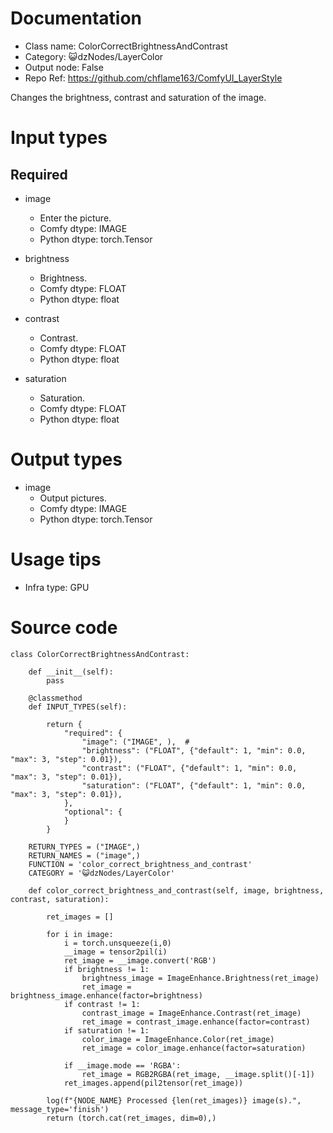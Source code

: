 # Documentation
- Class name: ColorCorrectBrightnessAndContrast
- Category: 😺dzNodes/LayerColor
- Output node: False
- Repo Ref: https://github.com/chflame163/ComfyUI_LayerStyle

Changes the brightness, contrast and saturation of the image.

# Input types
## Required

- image
    - Enter the picture.
    - Comfy dtype: IMAGE
    - Python dtype: torch.Tensor

- brightness
    - Brightness.
    - Comfy dtype: FLOAT
    - Python dtype: float

- contrast
    - Contrast.
    - Comfy dtype: FLOAT
    - Python dtype: float

- saturation
    - Saturation.
    - Comfy dtype: FLOAT
    - Python dtype: float


# Output types

- image
    - Output pictures.
    - Comfy dtype: IMAGE
    - Python dtype: torch.Tensor

# Usage tips
- Infra type: GPU

# Source code
```
class ColorCorrectBrightnessAndContrast:

    def __init__(self):
        pass

    @classmethod
    def INPUT_TYPES(self):

        return {
            "required": {
                "image": ("IMAGE", ),  #
                "brightness": ("FLOAT", {"default": 1, "min": 0.0, "max": 3, "step": 0.01}),
                "contrast": ("FLOAT", {"default": 1, "min": 0.0, "max": 3, "step": 0.01}),
                "saturation": ("FLOAT", {"default": 1, "min": 0.0, "max": 3, "step": 0.01}),
            },
            "optional": {
            }
        }

    RETURN_TYPES = ("IMAGE",)
    RETURN_NAMES = ("image",)
    FUNCTION = 'color_correct_brightness_and_contrast'
    CATEGORY = '😺dzNodes/LayerColor'

    def color_correct_brightness_and_contrast(self, image, brightness, contrast, saturation):

        ret_images = []

        for i in image:
            i = torch.unsqueeze(i,0)
            __image = tensor2pil(i)
            ret_image = __image.convert('RGB')
            if brightness != 1:
                brightness_image = ImageEnhance.Brightness(ret_image)
                ret_image = brightness_image.enhance(factor=brightness)
            if contrast != 1:
                contrast_image = ImageEnhance.Contrast(ret_image)
                ret_image = contrast_image.enhance(factor=contrast)
            if saturation != 1:
                color_image = ImageEnhance.Color(ret_image)
                ret_image = color_image.enhance(factor=saturation)

            if __image.mode == 'RGBA':
                ret_image = RGB2RGBA(ret_image, __image.split()[-1])
            ret_images.append(pil2tensor(ret_image))

        log(f"{NODE_NAME} Processed {len(ret_images)} image(s).", message_type='finish')
        return (torch.cat(ret_images, dim=0),)
```
